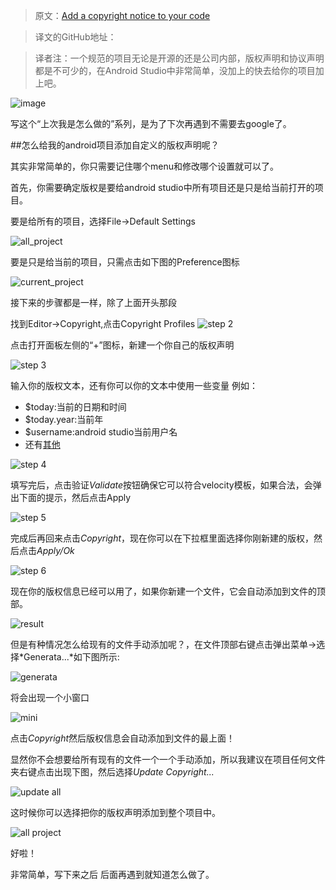 >原文：[Add a copyright notice to your code](https://antoniocappiello.com/2015/12/08/add-a-copyright-notice-to-your-code/)

>译文的GitHub地址：

>译者注：一个规范的项目无论是开源的还是公司内部，版权声明和协议声明都是不可少的，在Android Studio中非常简单，没加上的快去给你的项目加上吧。

![image](https://antoniocappiellocomblog.files.wordpress.com/2015/12/how-i-did-it-last-time-omer.jpg?w=322&h=239)

写这个“上次我是怎么做的”系列，是为了下次再遇到不需要去google了。

##怎么给我的android项目添加自定义的版权声明呢？

其实非常简单的，你只需要记住哪个menu和修改哪个设置就可以了。

首先，你需要确定版权是要给android studio中所有项目还是只是给当前打开的项目。

要是给所有的项目，选择File->Default Settings

![all_project](https://antoniocappiellocomblog.files.wordpress.com/2015/12/preferences-global.png?w=676)

要是只是给当前的项目，只需点击如下图的Preference图标

![current_project](https://antoniocappiellocomblog.files.wordpress.com/2015/12/preferences-current-project.png?w=676)

接下来的步骤都是一样，除了上面开头那段

找到Editor->Copyright,点击Copyright Profiles
![step 2](https://antoniocappiellocomblog.files.wordpress.com/2015/12/preferences-current-project-2.png?w=676)

点击打开面板左侧的“+”图标，新建一个你自己的版权声明

![step 3](https://antoniocappiellocomblog.files.wordpress.com/2015/12/new.png?w=676)

输入你的版权文本，还有你可以你的文本中使用一些变量 例如：

- $today:当前的日期和时间
- $today.year:当前年
- $username:android studio当前用户名
- 还有[其他](https://www.jetbrains.com/help/idea/2016.1/copyright-profiles.html?origin=old_help)

![step 4](https://antoniocappiellocomblog.files.wordpress.com/2015/12/formatting.png?w=676)

填写完后，点击验证*Validate*按钮确保它可以符合velocity模板，如果合法，会弹出下面的提示，然后点击Apply

![step 5](https://antoniocappiellocomblog.files.wordpress.com/2015/12/validation.png?w=676)

完成后再回来点击*Copyright*，现在你可以在下拉框里面选择你刚新建的版权，然后点击*Apply/Ok*

![step 6](https://antoniocappiellocomblog.files.wordpress.com/2015/12/apply.png?w=676)

现在你的版权信息已经可以用了，如果你新建一个文件，它会自动添加到文件的顶部。

![result](https://antoniocappiellocomblog.files.wordpress.com/2015/12/result.png?w=676)

但是有种情况怎么给现有的文件手动添加呢？，在文件顶部右键点击弹出菜单->选择*Generata...*如下图所示:

![generata](https://antoniocappiellocomblog.files.wordpress.com/2015/12/generate.png?w=676)

将会出现一个小窗口

![mini](https://antoniocappiellocomblog.files.wordpress.com/2015/12/generate-2.png?w=676)

点击*Copyright*然后版权信息会自动添加到文件的最上面！


显然你不会想要给所有现有的文件一个一个手动添加，所以我建议在项目任何文件夹右键点击出现下图，然后选择*Update  Copyright...*

![update all](https://antoniocappiellocomblog.files.wordpress.com/2015/12/update-all.png?w=676)

这时候你可以选择把你的版权声明添加到整个项目中。

![all project](https://antoniocappiellocomblog.files.wordpress.com/2015/12/update-all-2.png?w=676)

好啦！

非常简单，写下来之后 后面再遇到就知道怎么做了。